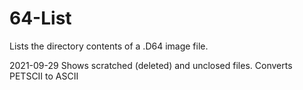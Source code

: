 # 64-List
Lists the directory contents of a .D64 image file.

2021-09-29
Shows scratched (deleted) and unclosed files.  Converts PETSCII to ASCII
